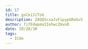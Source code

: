 ```yaml
---
id: 17
title: gxCeiIzToG
description: ZAQQScxaJvFipypGRoGvS
author: fifEdwpmaIIehwcZmvoO
date: 20/28/30
tags:
  - ICde
---
```

